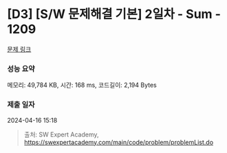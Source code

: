 # [D3] [S/W 문제해결 기본] 2일차 - Sum - 1209 

[문제 링크](https://swexpertacademy.com/main/code/problem/problemDetail.do?contestProbId=AV13_BWKACUCFAYh) 

### 성능 요약

메모리: 49,784 KB, 시간: 168 ms, 코드길이: 2,194 Bytes

### 제출 일자

2024-04-16 15:18



> 출처: SW Expert Academy, https://swexpertacademy.com/main/code/problem/problemList.do